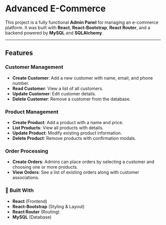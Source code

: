 # Advanced E-Commerce

This project is a fully functional **Admin Panel** for managing an e-commerce platform. It was built with **React**, **React-Bootstrap**, **React Router**, and a backend powered by **MySQL** and **SQLAlchemy**.

---

## Features

### Customer Management
- **Create Customer**: Add a new customer with name, email, and phone number.
- **Read Customer**: View a list of all customers.
- **Update Customer**: Edit customer details.
- **Delete Customer**: Remove a customer from the database.

### Product Management
- **Create Product**: Add a product with a name and price.
- **List Products**: View all products with details.
- **Update Product**: Modify existing product information.
- **Delete Product**: Remove products with confirmation modals.

### Order Processing
- **Create Orders**: Admins can place orders by selecting a customer and choosing one or more products.
- **View Orders**: See a list of existing orders along with customer associations.

### 🧰 Built With
- **React** (Frontend)
- **React-Bootstrap** (Styling & Layout)
-  **React Router** (Routing)
-  **MySQL** (Database)

